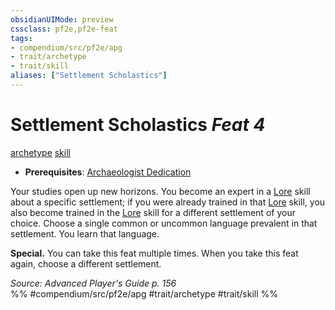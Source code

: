 ```yaml
---
obsidianUIMode: preview
cssclass: pf2e,pf2e-feat
tags:
- compendium/src/pf2e/apg
- trait/archetype
- trait/skill
aliases: ["Settlement Scholastics"]
---
```

# Settlement Scholastics  *Feat 4*  
[archetype](archetype.md "Archetype Feat Trait")  [skill](skill.md "Skill Feat Trait")  

- **Prerequisites**: [Archaeologist Dedication](archaeologist-dedication-apg.md)

Your studies open up new horizons. You become an expert in a [Lore](skills.md#Lore) skill about a specific settlement; if you were already trained in that [Lore](skills.md#Lore) skill, you also become trained in the [Lore](skills.md#Lore) skill for a different settlement of your choice. Choose a single common or uncommon language prevalent in that settlement. You learn that language.

**Special.** You can take this feat multiple times. When you take this feat again, choose a different settlement.

*Source: Advanced Player's Guide p. 156*  
%% #compendium/src/pf2e/apg #trait/archetype #trait/skill %%